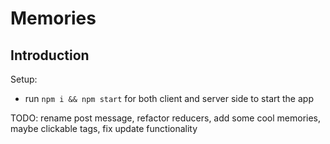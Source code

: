 # Memories



## Introduction

Setup:
- run ```npm i && npm start``` for both client and server side to start the app

TODO: rename post message, refactor reducers, add some cool memories, maybe clickable tags, fix update functionality
